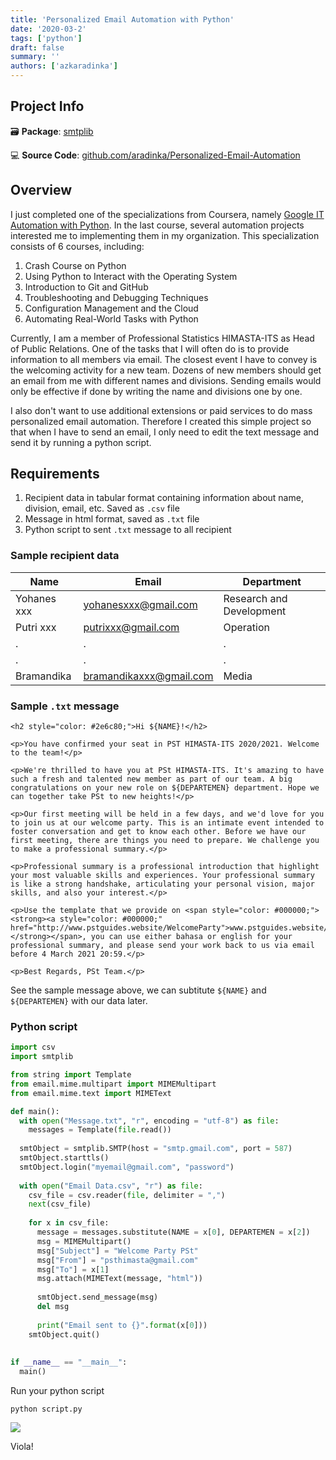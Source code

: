 ```yaml
---
title: 'Personalized Email Automation with Python'
date: '2020-03-2'
tags: ['python']
draft: false
summary: ''
authors: ['azkaradinka']
---
```


<TOCInline toc={props.toc} asDisclosure toHeading={3} />

## Project Info

🗃 **Package**: [smtplib](https://docs.python.org/3/library/smtplib.html)

💻 **Source Code**:  [github.com/aradinka/Personalized-Email-Automation](https://github.com/aradinka/Personalized-Email-Automation)

## Overview

I just completed one of the specializations from Coursera, namely [Google IT Automation with Python](https://www.coursera.org/professional-certificates/google-it-automation). In the last course, several automation projects interested me to implementing them in my organization. This specialization consists of 6 courses, including:
1. Crash Course on Python
2. Using Python to Interact with the Operating System
3. Introduction to Git and GitHub
4. Troubleshooting and Debugging Techniques
5. Configuration Management and the Cloud
6. Automating Real-World Tasks with Python

Currently, I am a member of Professional Statistics HIMASTA-ITS as Head of Public Relations. One of the tasks that I will often do is to provide information to all members via email. The closest event I have to convey is the welcoming activity for a new team. Dozens of new members should get an email from me with different names and divisions. Sending emails would only be effective if done by writing the name and divisions one by one.

I also don't want to use additional extensions or paid services to do mass personalized email automation. Therefore I created this simple project so that when I have to send an email, I only need to edit the text message and send it by running a python script.

## Requirements

1. Recipient data in tabular format containing information about name, division, email, etc. Saved as `.csv` file
2. Message in html format, saved as `.txt` file
3. Python script to sent `.txt` message to all recipient

### Sample recipient data

| Name                | Email                | Department         |
| ------------------- | -------------------  | ------------------- | 
| Yohanes xxx         | yohanesxxx@gmail.com | Research and Development |
| Putri xxx           | putrixxx@gmail.com   | Operation  |
| . | .| .| 
| . | .| .| 
| Bramandika | bramandikaxxx@gmail.com | Media | 




### Sample `.txt` message

```
<h2 style="color: #2e6c80;">Hi ${NAME}!</h2>

<p>You have confirmed your seat in PST HIMASTA-ITS 2020/2021. Welcome to the team!</p>

<p>We're thrilled to have you at PSt HIMASTA-ITS. It's amazing to have such a fresh and talented new member as part of our team. A big congratulations on your new role on ${DEPARTEMEN} department. Hope we can together take PSt to new heights!</p>

<p>Our first meeting will be held in a few days, and we'd love for you to join us at our welcome party. This is an intimate event intended to foster conversation and get to know each other. Before we have our first meeting, there are things you need to prepare. We challenge you to make a professional summary.</p>

<p>Professional summary is a professional introduction that highlight your most valuable skills and experiences. Your professional summary is like a strong handshake, articulating your personal vision, major skills, and also your interest.</p>

<p>Use the template that we provide on <span style="color: #000000;"><strong><a style="color: #000000;" href="http://www.pstguides.website/WelcomeParty">www.pstguides.website/WelcomeParty</a></strong></span>, you can use either bahasa or english for your professional summary, and please send your work back to us via email before 4 March 2021 20:59.</p>

<p>Best Regards, PSt Team.</p>
```

See the sample message above, we can subtitute `${NAME}` and `${DEPARTEMEN}` with our data later.

### Python script

```python
import csv
import smtplib

from string import Template
from email.mime.multipart import MIMEMultipart
from email.mime.text import MIMEText

def main():
  with open("Message.txt", "r", encoding = "utf-8") as file:
    messages = Template(file.read())
  
  smtObject = smtplib.SMTP(host = "smtp.gmail.com", port = 587)
  smtObject.starttls()
  smtObject.login("myemail@gmail.com", "password")
  
  with open("Email Data.csv", "r") as file:
    csv_file = csv.reader(file, delimiter = ",")
    next(csv_file)
    
    for x in csv_file:
      message = messages.substitute(NAME = x[0], DEPARTEMEN = x[2])
      msg = MIMEMultipart()
      msg["Subject"] = "Welcome Party PSt"
      msg["From"] = "psthimasta@gmail.com"
      msg["To"] = x[1]
      msg.attach(MIMEText(message, "html"))
      
      smtObject.send_message(msg)
      del msg
      
      print("Email sent to {}".format(x[0]))
    smtObject.quit()
    
    
if __name__ == "__main__":
  main()
```

Run your python script

```
python script.py
```

![](/static/gifs/pst-email-automation.gif)

Viola!